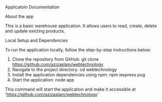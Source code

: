 Applicatoin Documentation 

About the app 

This  is a basic warehouse application. It allows users to read, create, delete and update exicting products. 

Local Setup and Dependencies

To run the application locally, follow the step-by-step instructions below: 

1. Clone the repository from GitHub:
git clone https://github.com/azizaslam/webtechnology 
2. Navigate to the project directory:
cd webtechnology
3. Install the application dependencies using npm: 
npm iexpress pug 
4. Start the application:
 node app

This command will start the application and make it accessible at 'https://github.com/azizaslam/webtechnology'
